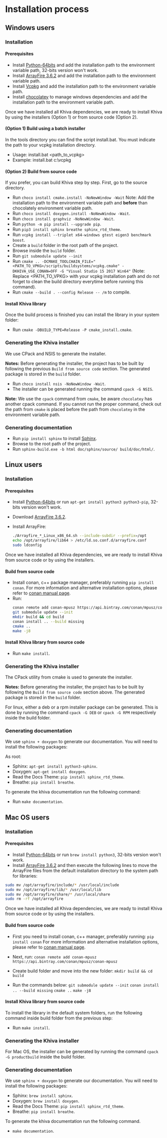 # Installation process

## Windows users

### Installation

#### Prerequisites

- Install [Python-64bits](https://www.python.org/downloads) and add the installation path to the environment variable path, 32-bits version won't work.
- Install [ArrayFire 3.6.2](http://arrayfire.s3.amazonaws.com/index.html#!/3.6.2%2F) and add the installation path to the environment variable path.
- Install [Vcpkg](https://docs.microsoft.com/es-es/cpp/vcpkg#installation) and add the installation path to the environment variable path.
- Install [chocolatey](https://chocolatey.org/) to manage windows dependencies and add the installation path to the environment variable path.

Once we have installed all Khiva dependencies, we are ready to install Khiva by using the installers (Option 1) or from source code (Option 2).

#### (Option 1) Build using a batch installer

In the tools directory you can find the script install.bat. You must indicate the path to your vcpkg installation directory.

- Usage: install.bat <path_to_vcpkg>
- Example: install.bat c:\vcpkg

#### (Option 2) Build from source code

If you prefer, you can build Khiva step by step.
First, go to the source directory.

- Run `choco install cmake.install -NoNewWindow -Wait` Note: Add the installation path to the environment variable path and **before** than chocolately environment variable path.
- Run `choco install doxygen.install -NoNewWindow -Wait`.
- Run `choco install graphviz -NoNewWindow -Wait`.
- Run `python -m pip install --upgrade pip`.
- Run `pip3 install sphinx breathe sphinx_rtd_theme`.
- Run `vcpkg install --triplet x64-windows gtest eigen3 benchmark boost`.
- Create a `build` folder in the root path of the project.
- Browse inside the `build` folder.
- Run `git submodule update --init`
- Run `cmake .. -DCMAKE_TOOLCHAIN_FILE="<PATH_TO_VPKG>/scripts/buildsystems/vcpkg.cmake" -DKHIVA_USE_CONAN=OFF -G "Visual Studio 15 2017 Win64"` (Note: Replace <PATH_TO_VPKG> with your vcpkg installation path and do not forget to clean the build directory everytime before running this command).
- Run `cmake --build . --config Release -- /m` to compile.

#### Install Khiva library

Once the build process is finished you can install the library in your system folder:

- Run `cmake -DBUILD_TYPE=Release -P cmake_install.cmake`.

### Generating the Khiva installer

We use CPack and NSIS to generate the installer.

**Notes:** Before generating the installer, the project has to be built by following the previous `Build from source code` section. The generated package is stored in the `build` folder.

- Run `choco install nsis -NoNewWindow -Wait`.
- The installer can be generated running the command `cpack -G NSIS`.

**Note:** We use the `cpack` command from `cmake`, be aware `chocolatey` has another cpack command. If you cannot run the proper command, check out the path from `cmake` is placed before the path from `chocolatey` in the environment variable path.

### Generating documentation

- Run `pip install sphinx` to install [Sphinx](http://www.sphinx-doc.org/es/stable/install.html#windows-install-python-and-sphinx).
- Browse to the root path of the project.
- Run `sphinx-build.exe -b html doc/sphinx/source/ build/doc/html/`.

## Linux users

### Installation

#### Prerequisites

- Install [Python-64bits](https://www.python.org/downloads) or run `apt-get install python3 python3-pip`, 32-bits version won't work.
- Download [ArrayFire 3.6.2](http://arrayfire.s3.amazonaws.com/3.6.2/ArrayFire-v3.6.2_Linux_x86_64.sh).
- Install ArrayFire:

   ```bash
   ./Arrayfire_*_Linux_x86_64.sh --include-subdir --prefix=/opt
   echo /opt/arrayfire/lib64 > /etc/ld.so.conf.d/arrayfire.conf
   sudo ldconfig
   ```   

Once we have installed all Khiva dependencies, we are ready to install Khiva from source code or by using the installers.

#### Build from source code

- Install conan, c++ package manager, preferably running `pip install conan`. For more information and alternative installation options, please refer to [conan manual page](http://docs.conan.io/en/latest/installation.html).
- Run:
  ```bash
  conan remote add conan-mpusz https://api.bintray.com/conan/mpusz/conan-mpusz
  git submodule update --init
  mkdir build && cd build
  conan install .. --build missing
  cmake ..
  make -j8
  ```

#### Install Khiva library from source code

- Run `make install`.

### Generating the Khiva installer

The CPack utility from cmake is used to generate the installer.

**Notes:** Before generating the installer, the project has to be built by following the `Build from source code` section above. The generated package is stored in the `build` folder.

For linux, either a deb or a rpm installer package can be generated. This is done by running the command `cpack -G DEB` or `cpack -G RPM` respectively inside the build folder.

### Generating documentation

We use `sphinx + doxygen` to generate our documentation. You will need to install the following packages:

As root:

- Sphinx: `apt-get install python3-sphinx`.
- Doxygen: `apt-get install doxygen`.
- Read the Docs Theme: `pip install sphinx_rtd_theme`.
- Breathe: `pip install breathe`.

To generate the khiva documentation run the following command:

- Run `make documentation`.

## Mac OS users

### Installation

#### Prerequisites

- Install [Python-64bits](https://www.python.org/downloads) or run `brew install python3`, 32-bits version won't work.
- Install [ArrayFire 3.6.2](http://arrayfire.s3.amazonaws.com/3.6.2/ArrayFire-v3.6.2_OSX_x86_64.pkg) and then execute the following lines to move the ArrayFire files from the default installation directory to the system path for libraries:

```bash
sudo mv /opt/arrayfire/include/* /usr/local/include
sudo mv /opt/arrayfire/lib/* /usr/local/lib
sudo mv /opt/arrayfire/share/* /usr/local/share
sudo rm -rf /opt/arrayfire
```

Once we have installed all Khiva dependencies, we are ready to install Khiva from source code or by using the installers.

#### Build from source code

- First you need to install conan, c++ manager, preferably running:
`pip install conan`
For more information and alternative installation options, please refer to [conan manual page](http://docs.conan.io/en/latest/installation.html).

- Next, run:
`conan remote add conan-mpusz https://api.bintray.com/conan/mpusz/conan-mpusz`

- Create build folder and move into the new folder:
`mkdir build && cd build`

- Run the commands below:
`git submodule update --init`
`conan install .. --build missing`
`cmake ..`
`make -j8`

#### Install Khiva library from source code

To install the library in the default system folders, run the following command inside build folder from the previous step:

- Run `make install`.

### Generating the Khiva installer

For Mac OS, the installer can be generated by running the command `cpack -G productbuild` inside the build folder.

### Generating documentation

We use `sphinx + doxygen` to generate our documentation. You will need to install the following packages:

- Sphinx: `brew install sphinx`.
- Doxygen: `brew install doxygen`.
- Read the Docs Theme: `pip install sphinx_rtd_theme`.
- Breathe: `pip install breathe`.

To generate the khiva documentation run the following command.

- `make documentation`.
